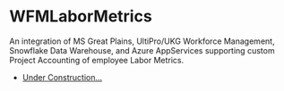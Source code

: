 # WFMLaborMetrics
An integration of MS Great Plains, UltiPro/UKG Workforce Management, Snowflake Data Warehouse, and Azure AppServices supporting custom Project Accounting of employee Labor Metrics.

* [Under Construction...](https://github.com/UsefulEngines)
